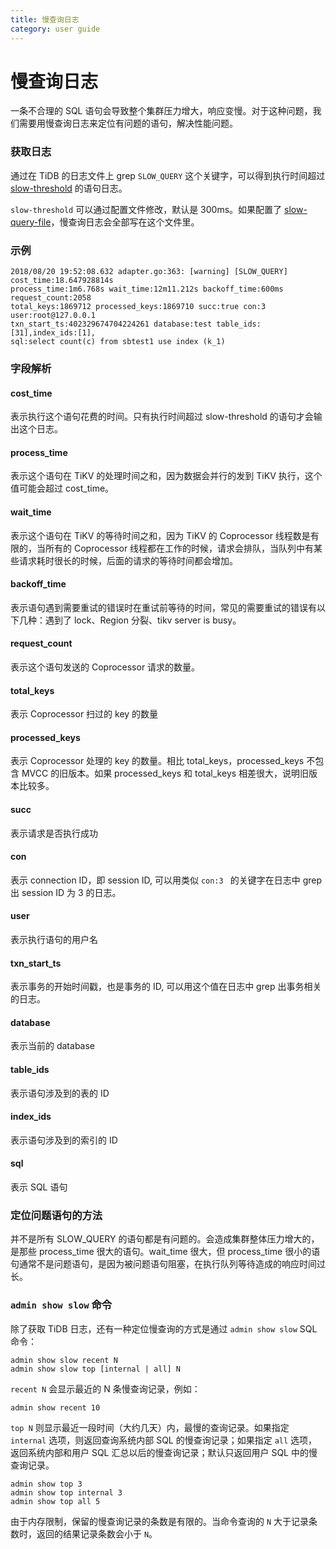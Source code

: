 ```yaml
---
title: 慢查询日志
category: user guide
---
```


# 慢查询日志

一条不合理的 SQL 语句会导致整个集群压力增大，响应变慢。对于这种问题，我们需要用慢查询日志来定位有问题的语句，解决性能问题。

### 获取日志

通过在 TiDB 的日志文件上 grep `SLOW_QUERY` 这个关键字，可以得到执行时间超过 [slow-threshold](../op-guide/tidb-config-file.md#slow-threshold) 的语句日志。

`slow-threshold` 可以通过配置文件修改，默认是 300ms。如果配置了 [slow-query-file](../op-guide/tidb-config-file.md#slow-query-file)，慢查询日志会全部写在这个文件里。

### 示例

```
2018/08/20 19:52:08.632 adapter.go:363: [warning] [SLOW_QUERY] cost_time:18.647928814s
process_time:1m6.768s wait_time:12m11.212s backoff_time:600ms request_count:2058
total_keys:1869712 processed_keys:1869710 succ:true con:3 user:root@127.0.0.1
txn_start_ts:402329674704224261 database:test table_ids:[31],index_ids:[1],
sql:select count(c) from sbtest1 use index (k_1)
```

### 字段解析

#### cost_time

表示执行这个语句花费的时间。只有执行时间超过 slow-threshold 的语句才会输出这个日志。

#### process_time

表示这个语句在 TiKV 的处理时间之和，因为数据会并行的发到 TiKV 执行，这个值可能会超过 cost_time。

#### wait_time

表示这个语句在 TiKV 的等待时间之和，因为 TiKV 的 Coprocessor 线程数是有限的，当所有的 Coprocessor 线程都在工作的时候，请求会排队，当队列中有某些请求耗时很长的时候，后面的请求的等待时间都会增加。

#### backoff_time

表示语句遇到需要重试的错误时在重试前等待的时间，常见的需要重试的错误有以下几种：遇到了 lock、Region 分裂、tikv server is busy。

#### request_count

表示这个语句发送的 Coprocessor 请求的数量。

#### total_keys

表示 Coprocessor 扫过的 key 的数量

#### processed_keys

表示 Coprocessor 处理的 key 的数量。相比 total_keys，processed_keys 不包含 MVCC 的旧版本。如果 processed_keys 和 total_keys 相差很大，说明旧版本比较多。

#### succ

表示请求是否执行成功

#### con

表示 connection ID，即 session ID, 可以用类似 `con:3 ` 的关键字在日志中 grep 出 session ID 为 3 的日志。

#### user

表示执行语句的用户名

#### txn_start_ts

表示事务的开始时间戳，也是事务的 ID, 可以用这个值在日志中 grep 出事务相关的日志。

#### database

表示当前的 database

#### table_ids

表示语句涉及到的表的 ID

#### index_ids

表示语句涉及到的索引的 ID

#### sql

表示 SQL 语句

### 定位问题语句的方法

并不是所有 SLOW_QUERY 的语句都是有问题的。会造成集群整体压力增大的，是那些 process_time 很大的语句。wait_time 很大，但 process_time 很小的语句通常不是问题语句，是因为被问题语句阻塞，在执行队列等待造成的响应时间过长。

### `admin show slow` 命令

除了获取 TiDB 日志，还有一种定位慢查询的方式是通过 `admin show slow` SQL 命令：

```
admin show slow recent N
admin show slow top [internal | all] N
```

`recent N` 会显示最近的 N 条慢查询记录，例如：

```
admin show recent 10
```

`top N` 则显示最近一段时间（大约几天）内，最慢的查询记录。如果指定 `internal` 选项，则返回查询系统内部 SQL 的慢查询记录；如果指定 `all` 选项，返回系统内部和用户 SQL 汇总以后的慢查询记录；默认只返回用户 SQL 中的慢查询记录。

```
admin show top 3
admin show top internal 3
admin show top all 5
```

由于内存限制，保留的慢查询记录的条数是有限的。当命令查询的 `N` 大于记录条数时，返回的结果记录条数会小于 `N`。
